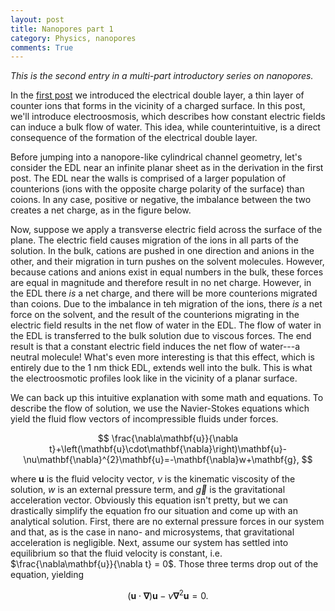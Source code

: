 ```yaml
---
layout: post
title: Nanopores part 1
category: Physics, nanopores
comments: True
---
```


_This is the second entry in a multi-part introductory series on nanopores._



In the [first post](https://tphinkle.github.io/) we introduced the electrical double layer, a thin layer of counter ions that forms in the vicinity of a charged surface. In this post, we'll introduce electroosmosis, which describes how constant electric fields can induce a bulk flow of water. This idea, while counterintuitive, is a direct consequence of the formation of the electrical double layer.

Before jumping into a nanopore-like cylindrical channel geometry, let's consider the EDL near an infinite planar sheet as in the derivation in the first post. The EDL near the walls is comprised of a larger population of counterions (ions with the opposite charge polarity of the surface) than coions. In any case, positive or negative, the imbalance between the two creates a net charge, as in the figure below.

Now, suppose we apply a transverse electric field across the surface of the plane. The electric field causes migration of the ions in all parts of the solution. In the bulk, cations are pushed in one direction and anions in the other, and their migration in turn pushes on the solvent molecules. However, because cations and anions exist in equal numbers in the bulk, these forces are equal in magnitude and therefore result in no net charge. However, in the EDL there *is* a net charge, and there will be more counterions migrated than coions. Due to the imbalance in teh migration of the ions, there *is* a net force on the solvent, and the result of the counterions migrating in the electric field results in the net flow of water in the EDL. The flow of water in the EDL is transferred to the bulk solution due to viscous forces. The end result is that a constant electric field induces the net flow of water---a neutral molecule! What's even more interesting is that this effect, which is entirely due to the 1 nm thick EDL, extends well into the bulk. This is what the electroosmotic profiles look like in the vicinity of a planar surface.

We can back up this intuitive explanation with some math and equations. To describe the flow of solution, we use the Navier-Stokes equations which yield the fluid flow vectors of incompressible fluids under forces.

$$
\frac{\nabla\mathbf{u}}{\nabla t}+\left(\mathbf{u}\cdot\mathbf{\nabla}\right)\mathbf{u}-\nu\mathbf{\nabla}^{2}\mathbf{u}=-\mathbf{\nabla}w+\mathbf{g},
$$

where $\mathbf{u}$ is the fluid velocity vector, $\nu$ is the kinematic viscosity of the solution, $w$ is an external pressure term, and $\vec{g}$ is the gravitational acceleration vector. Obviously this equation isn't pretty, but we can drastically simplify the equation fro our situation and come up with an analytical solution. First, there are no external pressure forces in our system and that, as is the case in nano- and microsystems, that gravitational acceleration is negligible. Next, assume our system has settled into equilibrium so that the fluid velocity is constant, i.e. $\frac{\nabla\mathbf{u}}{\nabla t} = 0$. Those three terms drop out of the equation, yielding

$$
\left(\mathbf{u}\cdot\mathbf{\nabla}\right)\mathbf{u}-\nu\mathbf{\nabla}^{2}\mathbf{u}=0.
$$
